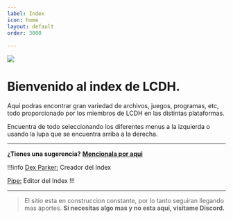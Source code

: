 ```yaml
---
label: Index
icon: home
layout: default
order: 3000
 
---
```


 ![](https://i.postimg.cc/x1NF5Y7F/banner-lcdh.png)

# Bienvenido al index de LCDH.

Aqui podras encontrar gran variedad de archivos, juegos, programas, etc, todo proporcionado por los miembros de LCDH en las distintas plataformas.

Encuentra de todo seleccionando los diferentes menus a la izquierda o usando la lupa que se encuentra arriba a la derecha.


---

**¿Tienes una sugerencia?** **[Mencionala por aqui](https://discord.gg/RaJEJPQYPb)**

!!!info 
[Dex Parker:](https://rentry.co/links-noir-room) Creador del Index

[Pipe:](https://rentry.co/8xrygz) Editor del Index
!!!

---

> El sitio esta en construccion constante, por lo tanto seguiran llegando mas aportes.
> **Si necesitas algo mas y no esta aqui, visitame Discord.**
